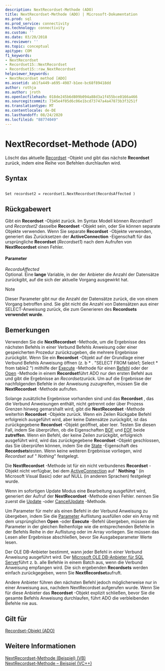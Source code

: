 ```yaml
---
description: NextRecordset-Methode (ADO)
title: NextRecordset-Methode (ADO) | Microsoft-Dokumentation
ms.prod: sql
ms.prod_service: connectivity
ms.technology: connectivity
ms.custom: ''
ms.date: 03/20/2018
ms.reviewer: ''
ms.topic: conceptual
apitype: COM
f1_keywords:
- NextRecordset
- Recordset15::NextRecordset
- Recordset15::raw_NextRecordset
helpviewer_keywords:
- NextRecordset method [ADO]
ms.assetid: ab1fa449-a695-4987-b1ee-bc68f89418dd
author: rothja
ms.author: jroth
ms.openlocfilehash: 018de245b6d809b094a88d3a1f455bce0166a466
ms.sourcegitcommit: 7345e4f05d6c06e1bcd73747a4a47873b3f3251f
ms.translationtype: MT
ms.contentlocale: de-DE
ms.lasthandoff: 08/24/2020
ms.locfileid: "88774049"
---
```

# <a name="nextrecordset-method-ado"></a>NextRecordset-Methode (ADO)
Löscht das aktuelle [Recordset](./recordset-object-ado.md) -Objekt und gibt das nächste **Recordset** zurück, indem eine Reihe von Befehlen durchlaufen wird.  
  
## <a name="syntax"></a>Syntax  
  
```  
  
Set recordset2 = recordset1.NextRecordset(RecordsAffected )  
```  
  
## <a name="return-value"></a>Rückgabewert  
 Gibt ein **Recordset** -Objekt zurück. Im Syntax Modell können *Recordset1* und *Recordset2* dasselbe **Recordset** -Objekt sein, oder Sie können separate Objekte verwenden. Wenn Sie separate **Recordset** -Objekte verwenden, generiert das Zurücksetzen der **ActiveConnection** -Eigenschaft für das ursprüngliche **Recordset** (*Recordset1*) nach dem Aufrufen von **NextRecordset** einen Fehler.  
  
#### <a name="parameters"></a>Parameter  
 *RecordsAffected*  
 Optional. Eine **lange** Variable, in der der Anbieter die Anzahl der Datensätze zurückgibt, auf die sich der aktuelle Vorgang ausgewirkt hat.  
  
> [!NOTE]
>  Dieser Parameter gibt nur die Anzahl der Datensätze zurück, die von einem Vorgang betroffen sind. Sie gibt nicht die Anzahl von Datensätzen aus einer SELECT-Anweisung zurück, die zum Generieren des **Recordsets verwendet wurde**.  
  
## <a name="remarks"></a>Bemerkungen  
 Verwenden Sie die **NextRecordset** -Methode, um die Ergebnisse des nächsten Befehls in einer Verbund Befehls Anweisung oder einer gespeicherten Prozedur zurückzugeben, die mehrere Ergebnisse zurückgibt. Wenn Sie ein **Recordset** -Objekt auf der Grundlage einer Verbund Befehls Anweisung öffnen (z. b \* . "SELECT FROM table1; Select \* from table2 ") mithilfe der [Execute](./execute-method-ado-command.md) -Methode für einen [Befehl](./command-object-ado.md) oder der [Open](./open-method-ado-recordset.md) -Methode in einem **Recordset**führt ADO nur den ersten Befehl aus und gibt die Ergebnisse an *Recordset*zurück. Um auf die Ergebnisse der nachfolgenden Befehle in der Anweisung zuzugreifen, müssen Sie die **NextRecordset** -Methode aufrufen.  
  
 Solange zusätzliche Ergebnisse vorhanden sind und das **Recordset** , das die Verbund Anweisungen enthält, nicht getrennt oder über Prozess Grenzen hinweg gemarshallt wird, gibt die **NextRecordset** -Methode weiterhin **Recordset** -Objekte zurück. Wenn ein Zeilen Rückgabe Befehl erfolgreich ausgeführt wird, aber keine Datensätze zurückgibt, ist das zurückgegebene **Recordset** -Objekt geöffnet, aber leer. Testen Sie diesen Fall, indem Sie überprüfen, ob die Eigenschaften [BOF](./bof-eof-properties-ado.md) und [EOF](./bof-eof-properties-ado.md) beide **zutreffen**. Wenn ein Befehl, der keine Zeilen zurückgibt, erfolgreich ausgeführt wird, wird das zurückgegebene **Recordset** -Objekt geschlossen, das Sie überprüfen können, indem Sie die [State](./state-property-ado.md) -Eigenschaft des **Recordsets**testen. Wenn keine weiteren Ergebnisse vorliegen, wird *Recordset* auf " *Nothing*" festgelegt.  
  
 Die **NextRecordset** -Methode ist für ein nicht verbundenes **Recordset** -Objekt nicht verfügbar, bei dem [ActiveConnection](./activeconnection-property-ado.md) auf ' **Nothing** ' (in Microsoft Visual Basic) oder auf NULL (in anderen Sprachen) festgelegt wurde.  
  
 Wenn im sofortigen Update Modus eine Bearbeitung ausgeführt wird, generiert der Aufruf der **NextRecordset** -Methode einen Fehler. nennen Sie zuerst die [Update](./update-method.md) -oder [CancelUpdate](./cancelupdate-method-ado.md) -Methode.  
  
 Um Parameter für mehr als einen Befehl in der Verbund Anweisung zu übergeben, indem Sie die [Parameter](./parameters-collection-ado.md) Auflistung ausfüllen oder ein Array mit dem ursprünglichen **Open** -oder **Execute** -Befehl übergeben, müssen die Parameter in der gleichen Reihenfolge wie die entsprechenden Befehle in der Befehls Reihe in der Auflistung oder im Array vorliegen. Sie müssen das Lesen aller Ergebnisse abschließen, bevor Sie Ausgabeparameter Werte lesen.  
  
 Der OLE DB-Anbieter bestimmt, wann jeder Befehl in einer Verbund Anweisung ausgeführt wird. Der [Microsoft OLE DB-Anbieter für SQL Server](../../guide/appendixes/microsoft-ole-db-provider-for-sql-server.md)führt z. b. alle Befehle in einem Batch aus, wenn die Verbund Anweisung empfangen wird. Die sich ergebenden **Recordsets** werden einfach zurückgegeben, wenn Sie **NextRecordset**aufruft.  
  
 Andere Anbieter führen den nächsten Befehl jedoch möglicherweise nur in einer Anweisung aus, nachdem NextRecordset aufgerufen wurde. Wenn Sie für diese Anbieter das **Recordset** -Objekt explizit schließen, bevor Sie die gesamte Befehls Anweisung durchlaufen, führt ADO die verbleibenden Befehle nie aus.  
  
## <a name="applies-to"></a>Gilt für  
 [Recordset-Objekt (ADO)](./recordset-object-ado.md)  
  
## <a name="see-also"></a>Weitere Informationen  
 [NextRecordset-Methode (Beispiel) (VB)](./nextrecordset-method-example-vb.md)   
 [NextRecordset-Methode – Beispiel (VC++)](./nextrecordset-method-example-vc.md)